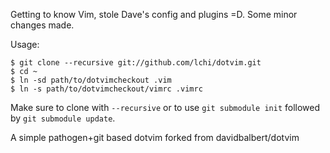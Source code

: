 Getting to know Vim, stole Dave's config and plugins =D.  Some minor changes made.

Usage:

    $ git clone --recursive git://github.com/lchi/dotvim.git
    $ cd ~
    $ ln -sd path/to/dotvimcheckout .vim
    $ ln -s path/to/dotvimcheckout/vimrc .vimrc

Make sure to clone with `--recursive` or to use `git submodule init` followed by `git submodule update`.

A simple pathogen+git based dotvim forked from davidbalbert/dotvim

